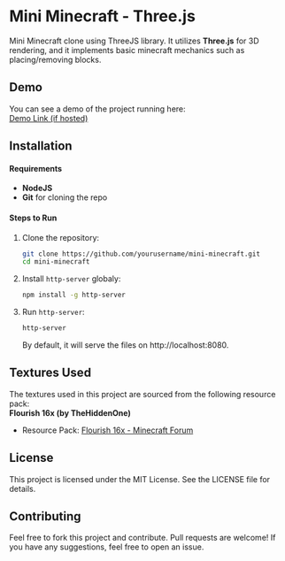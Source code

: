 # Mini Minecraft - Three.js

Mini Minecraft clone using ThreeJS library. It utilizes **Three.js** for 3D rendering, and it implements basic minecraft mechanics such as placing/removing blocks.

## Demo

You can see a demo of the project running here:  
[Demo Link (if hosted)](https://yourdemo.com)

## Installation

#### Requirements

- **NodeJS**
- **Git** for cloning the repo

#### Steps to Run

1. Clone the repository:

   ```bash
   git clone https://github.com/yourusername/mini-minecraft.git
   cd mini-minecraft
   ```

2. Install `http-server` globaly:

   ```bash
   npm install -g http-server
   ```

3. Run `http-server`:
   ```bash
   http-server
   ```
   By default, it will serve the files on http://localhost:8080.

## Textures Used

The textures used in this project are sourced from the following resource pack:  
**Flourish 16x (by TheHiddenOne)**

- Resource Pack: [Flourish 16x - Minecraft Forum](https://www.minecraftforum.net/forums/mapping-and-modding-java-edition/resource-packs/1245961-16x-1-7-4-wip-flourish)

## License

This project is licensed under the MIT License. See the LICENSE file for details.

## Contributing

Feel free to fork this project and contribute. Pull requests are welcome! If you have any suggestions, feel free to open an issue.
